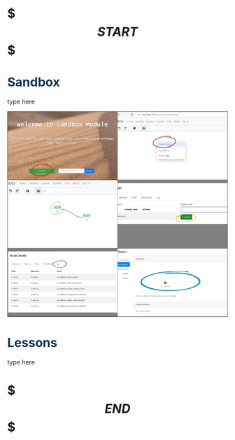 # $$$START$$$

# <span style="color:#113057;"> Sandbox </span>
type here

![The requested url was not found on this server.](./res/2-tile-internal-web.jpg "BTES")

# <span style="color: #113057;"> Lessons </span>
type here

# $$$END$$$
